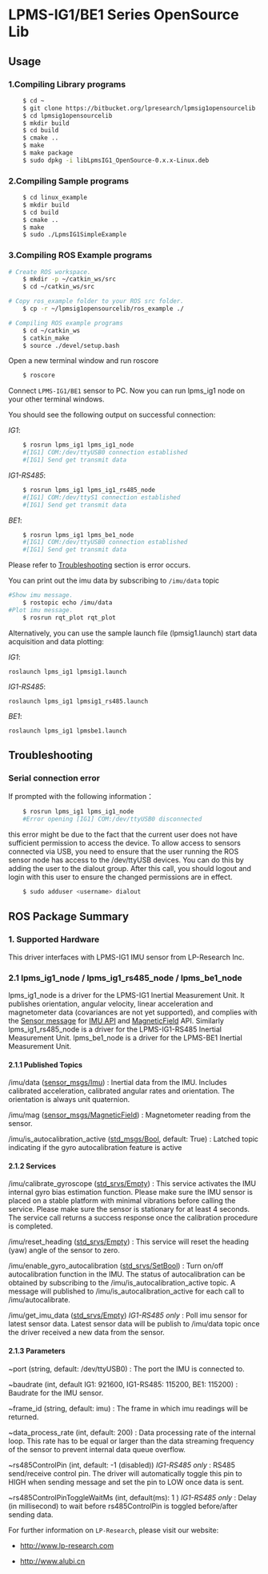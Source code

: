 # LPMS-IG1/BE1 Series OpenSource Lib


## Usage
### 1.Compiling Library programs
```bash
    $ cd ~
    $ git clone https://bitbucket.org/lpresearch/lpmsig1opensourcelib
    $ cd lpmsig1opensourcelib
    $ mkdir build
    $ cd build
    $ cmake ..
    $ make
    $ make package
    $ sudo dpkg -i libLpmsIG1_OpenSource-0.x.x-Linux.deb
```
### 2.Compiling Sample programs
```bash
    $ cd linux_example
    $ mkdir build
    $ cd build
    $ cmake ..
    $ make
    $ sudo ./LpmsIG1SimpleExample
```
### 3.Compiling ROS Example programs
```bash
# Create ROS workspace.
    $ mkdir -p ~/catkin_ws/src
    $ cd ~/catkin_ws/src

# Copy ros_example folder to your ROS src folder.
    $ cp -r ~/lpmsig1opensourcelib/ros_example ./

# Compiling ROS example programs
    $ cd ~/catkin_ws
    $ catkin_make
    $ source ./devel/setup.bash
```

Open a new terminal window and run roscore
```bash
    $ roscore
```
Connect `LPMS-IG1/BE1` sensor to PC.
Now you can run lpms_ig1 node on your other terminal windows.

You should see the following output on successful connection:

*IG1*:
```bash
    $ rosrun lpms_ig1 lpms_ig1_node
    #[IG1] COM:/dev/ttyUSB0 connection established
    #[IG1] Send get transmit data
```

*IG1-RS485*:
```bash
    $ rosrun lpms_ig1 lpms_ig1_rs485_node
    #[IG1] COM:/dev/ttyS1 connection established
    #[IG1] Send get transmit data
```

*BE1*:
```bash
    $ rosrun lpms_ig1 lpms_be1_node
    #[IG1] COM:/dev/ttyUSB0 connection established
    #[IG1] Send get transmit data
```
 
Please refer to [Troubleshooting](#troubleshooting) section is error occurs.

You can print out the imu data by subscribing to `/imu/data` topic
```bash
#Show imu message.
    $ rostopic echo /imu/data
#Plot imu message.
    $ rosrun rqt_plot rqt_plot
```

Alternatively, you can use the sample launch file (lpmsig1.launch) start data acquisition and data plotting:

*IG1*:
```
roslaunch lpms_ig1 lpmsig1.launch
```

*IG1-RS485*:
```
roslaunch lpms_ig1 lpmsig1_rs485.launch
```

*BE1*:
```
roslaunch lpms_ig1 lpmsbe1.launch
```

## Troubleshooting

### Serial connection error
If prompted with the following information：
```bash
    $ rosrun lpms_ig1 lpms_ig1_node
    #Error opening [IG1] COM:/dev/ttyUSB0 disconnected
```
this error might be due to the fact that the current user does not have sufficient permission to access the device. 
To allow access to sensors connected via USB, you need to ensure that the user running the ROS sensor node has access to the /dev/ttyUSB devices. You can do this by adding the user to the dialout group. After this call, you should logout and login with this user to ensure the changed permissions are in effect.

```bash
    $ sudo adduser <username> dialout
```



## ROS Package Summary

### 1. Supported Hardware
This driver interfaces with LPMS-IG1 IMU sensor from LP-Research Inc.


### 2.1 lpms_ig1_node / lpms_ig1_rs485_node  / lpms_be1_node
lpms_ig1_node is a driver for the LPMS-IG1 Inertial Measurement Unit. It publishes orientation, angular velocity, linear acceleration and magnetometer data (covariances are not yet supported), and complies with the [Sensor message](https://wiki.ros.org/sensor_msgs) for [IMU API](http://docs.ros.org/api/sensor_msgs/html/msg/Imu.html) and [MagneticField](http://docs.ros.org/melodic/api/sensor_msgs/html/msg/MagneticField.html) API.
Similarly lpms_ig1_rs485_node is a driver for the LPMS-IG1-RS485 Inertial Measurement Unit.
lpms_be1_node is a driver for the LPMS-BE1 Inertial Measurement Unit.

#### 2.1.1 Published Topics
/imu/data ([sensor_msgs/Imu](http://docs.ros.org/api/sensor_msgs/html/msg/Imu.html)) 
:   Inertial data from the IMU. Includes calibrated acceleration, calibrated angular rates and orientation. The orientation is always unit quaternion. 

/imu/mag ([sensor_msgs/MagneticField](http://docs.ros.org/melodic/api/sensor_msgs/html/msg/MagneticField.html))
:   Magnetometer reading from the sensor.

/imu/is_autocalibration_active ([std_msgs/Bool](http://docs.ros.org/api/std_msgs/html/msg/Bool.html), default: True)
:   Latched topic indicating if the gyro autocalibration feature is active

#### 2.1.2 Services
/imu/calibrate_gyroscope ([std_srvs/Empty](http://docs.ros.org/api/std_srvs/html/srv/Empty.html)) 
:   This service activates the IMU internal gyro bias estimation function. Please make sure the IMU sensor is placed on a stable platform with minimal vibrations before calling the service. Please make sure the sensor is stationary for at least 4 seconds. The service call returns a success response once the calibration procedure is completed.

/imu/reset_heading ([std_srvs/Empty](http://docs.ros.org/api/std_srvs/html/srv/Empty.html)) 
:   This service will reset the heading (yaw) angle of the sensor to zero. 

/imu/enable_gyro_autocalibration ([std_srvs/SetBool](http://docs.ros.org/melodic/api/std_srvs/html/srv/SetBool.html))
:   Turn on/off autocalibration function in the IMU. The status of autocalibration can be obtained by subscribing to the /imu/is_autocalibration_active topic. A message will published to /imu/is_autocalibration_active for each call to /imu/autocalibrate. 

/imu/get_imu_data ([std_srvs/Empty](http://docs.ros.org/api/std_srvs/html/srv/Empty.html)) *IG1-RS485 only*
:   Poll imu sensor for latest sensor data. Latest sensor data will be publish to /imu/data topic once the driver received a new data from the sensor.

#### 2.1.3 Parameters


~port (string, default: /dev/ttyUSB0) 
:   The port the IMU is connected to.

~baudrate (int, default IG1: 921600, IG1-RS485: 115200, BE1: 115200)
:   Baudrate for the IMU sensor.

~frame_id (string, default: imu) 
:   The frame in which imu readings will be returned.

~data_process_rate (int, default: 200) 
:   Data processing rate of the internal loop. This rate has to be equal or larger than the data streaming frequency of the sensor to prevent internal data queue overflow.

~rs485ControlPin (int, default: -1 (disabled)) *IG1-RS485 only* 
:   RS485 send/receive control pin. The driver will automatically toggle this pin to HIGH when sending message and set the pin to LOW once data is sent.

~rs485ControlPinToggleWaitMs (int, default(ms): 1 ) *IG1-RS485 only* 
:   Delay (in millisecond) to wait before rs485ControlPin is toggled before/after sending data. 

For further information on `LP-Research`, please visit our website:

* http://www.lp-research.com

* http://www.alubi.cn

